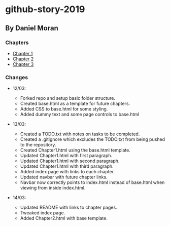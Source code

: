 # github-story-2019

## By Daniel Moran

### Chapters
- [Chapter 1](https://danielmoran98.github.io/github-story-2019/Chapter1.html)
- [Chapter 2](https://danielmoran98.github.io/github-story-2019/Chapter2.html)
- [Chapter 3](https://danielmoran98.github.io/github-story-2019/Chapter3.html)

### Changes
- 12/03:
  - Forked repo and setup basic folder structure.
  - Created base.html as a template for future chapters.
  - Added CSS to base.html for some styling.
  - Added dummy text and some page controls to base.html

- 13/03:
  - Created a TODO.txt with notes on tasks to be completed.
  - Created a .gitignore which excludes the TODO.txt from being pushed to the repository.
  - Created Chapter1.html using the base.html template.
  - Updated Chapter1.html with first paragraph.
  - Updated Chapter1.html with second paragraph.
  - Updated Chapter1.html with third paragraph.
  - Added index page with links to each chapter.
  - Updated navbar with future chapter links.
  - Navbar now correctly points to index.html instead of base.html when viewing from inside index.html.

- 14/03:
  - Updated README with links to chapter pages.
  - Tweaked index page.
  - Added Chapter2.html with base template.
